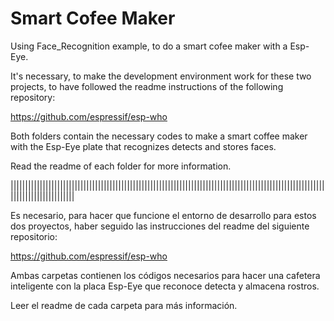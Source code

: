 # Smart Cofee Maker
Using Face_Recognition example, to do a smart cofee maker with a Esp-Eye.

It's necessary, to make the development environment work for these two projects, to have followed the readme instructions of the following repository:

https://github.com/espressif/esp-who

Both folders contain the necessary codes to make a smart coffee maker with the Esp-Eye plate that recognizes detects and stores faces.

Read the readme of each folder for more information.

||||||||||||||||||||||||||||||||||||||||||||||||||||||||||||||||||||||||||||||||||||||||||||||||||||||||||||||||||||||||||||||||||

Es necesario, para hacer que funcione el entorno de desarrollo para estos dos proyectos, haber seguido las instrucciones del readme del siguiente repositorio:

https://github.com/espressif/esp-who

Ambas carpetas contienen los códigos necesarios para hacer una cafetera inteligente con la placa Esp-Eye que reconoce detecta y almacena rostros.

Leer el readme de cada carpeta para más información.
